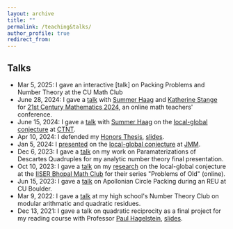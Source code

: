 ```yaml
---
layout: archive
title: ""
permalink: /teaching&talks/
author_profile: true
redirect_from:
---
```


## Talks
 * Mar 5, 2025: I gave an interactive [talk] on Packing Problems and Number Theory at the CU Math Club
 * June 28, 2024: I gave a [talk](/files/TeacherSeminarPres.pdf) with <a href="https://math.colorado.edu/~suha3163/">Summer Haag</a> and <a href="https://math.katestange.net">Katherine Stange</a> for <a href="https://justinlanier.org/21st-century-mathematics-2024/">21st Century Mathematics 2024</a>, an online math teachers' conference.
 * June 15, 2024: I gave a [talk](/files/CTNTPres.pdf) with <a href="https://math.colorado.edu/~suha3163/">Summer Haag</a> on the <a href="https://clydekertzer.com/papers/">local-global conjecture</a> at <a href="https://ctnt-summer.math.uconn.edu/conference-24/">CTNT</a>.
 * Apr 10, 2024: I defended my [Honors Thesis](/files/HonorsThesis.pdf), [slides](/files/HonorsThesisSlides.pdf).
 * Jan 5, 2024: I [presented](/files/Poster.pdf) on the <a href="https://clydekertzer.com/papers/">local-global conjecture</a> at <a href="https://meetings.ams.org/math/jmm2024/meetingapp.cgi/Paper/28472">JMM</a>.
 * Dec 6, 2023: I gave a [talk](/files/Presentation__Apollonian_Circle_Packing___Parameterizations_of_Descartes_Quadrupless.pdf) on my work on Paramaterizations of Descartes Quadruples for my analytic number theory final presentation.
 * Oct 10, 2023: I gave a [talk](/files/Presentation__Apollonian_Circle_Packing___the_Local_Global_Conjecture.pdf) on my <a href="https://clydekertzer.com/papers/">research</a> on the local-global conjecture at the <a href="https://sites.google.com/view/maths-club-iiser-bhopal/">IISER Bhopal Math Club</a> for their series "Problems of Old" (online).
 * Jun 15, 2023: I gave a [talk](/files/PresentationApollonianCirclePacking.pdf) on Apollonian Circle Packing during an REU at CU Boulder.
 * Mar 9, 2022: I gave a [talk](/files/PresentationQuadraticReciprocity.pdf) at my high school's Number Theory Club on modular arithmatic and quadratic residues.
 * Dec 13, 2021: I gave a talk on quadratic reciprocity as a final project for my reading course with Professor <a href="https://www.baylor.edu/math/index.php?id=54007">Paul Hagelstein</a>, [slides](/files/PresentationQuadraticReciprocity.pdf).
